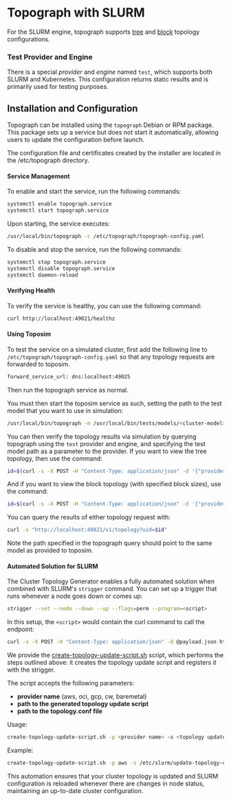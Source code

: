 # Topograph with SLURM

For the SLURM engine, topograph supports [tree](https://slurm.schedmd.com/topology.conf.html#SECTION_topology/tree) and [block](https://slurm.schedmd.com/topology.conf.html#SECTION_topology/block) topology configurations.

### Test Provider and Engine
There is a special *provider* and *engine* named `test`, which supports both SLURM and Kubernetes. This configuration returns static results and is primarily used for testing purposes.

## Installation and Configuration
Topograph can be installed using the `topograph` Debian or RPM package. This package sets up a service but does not start it automatically, allowing users to update the configuration before launch.

The configuration file and certificates created by the installer are located in the /etc/topograph directory.

#### Service Management
To enable and start the service, run the following commands:
```bash
systemctl enable topograph.service
systemctl start topograph.service
```

Upon starting, the service executes:
```bash
/usr/local/bin/topograph -c /etc/topograph/topograph-config.yaml
```

To disable and stop the service, run the following commands:
```bash
systemctl stop topograph.service
systemctl disable topograph.service
systemctl daemon-reload
```

#### Verifying Health
To verify the service is healthy, you can use the following command:

```bash
curl http://localhost:49021/healthz
```

#### Using Toposim
To test the service on a simulated cluster, first add the following line to `/etc/topograph/topograph-config.yaml` so that any topology requests are forwarded to toposim.
```bash
forward_service_url: dns:localhost:49025
```
Then run the topograph service as normal.

You must then start the toposim service as such, setting the path to the test model that you want to use in simulation:
```bash
/usr/local/bin/topograph -m /usr/local/bin/tests/models/<cluster-model>.yaml
```

You can then verify the topology results via simulation by querying topograph using the `test` provider and engine, and specifying the test model path as a parameter to the provider.
If you want to view the tree topology, then use the command:
```bash
id=$(curl -s -X POST -H "Content-Type: application/json" -d '{"provider":{"name":"test", "params":{"model_path":"/usr/local/bin/topograph/tests/models/<cluster-model>.yaml"}},"engine":{"name":"test"}}' http://localhost:49021/v1/generate)
```

And if you want to view the block topology (with specified block sizes), use the command:
```bash
id=$(curl -s -X POST -H "Content-Type: application/json" -d '{"provider":{"name":"test", "params":{"model_path":"/usr/local/bin/topograph/tests/models/<cluster-model>.yaml"}},"engine":{"name":"test", "params":{"plugin":"topology/block", "block_sizes": <block-sizes>}}}' http://localhost:49021/v1/generate)
```

You can query the results of either topology request with:
```bash
curl -s "http://localhost:49021/v1/topology?uid=$id"
```
Note the path specified in the topograph query should point to the same model as provided to toposim. 

#### Automated Solution for SLURM

The Cluster Topology Generator enables a fully automated solution when combined with SLURM's `strigger` command. You can set up a trigger that runs whenever a node goes down or comes up:

```bash
strigger --set --node --down --up --flags=perm --program=<script>
```

In this setup, the `<script>` would contain the curl command to call the endpoint:

```bash
curl -s -X POST -H "Content-Type: application/json" -d @payload.json http://localhost:49021/v1/generate
```

We provide the [create-topology-update-script.sh](../scripts/create-topology-update-script.sh) script, which performs the steps outlined above: it creates the topology update script and registers it with the strigger.

The script accepts the following parameters:
- **provider name** (aws, oci, gcp, cw, baremetal)
- **path to the generated topology update script**
- **path to the topology.conf file**

Usage:
```bash
create-topology-update-script.sh -p <provider name> -s <topology update script> -c <path to topology.conf>
```

Example:
```bash
create-topology-update-script.sh -p aws -s /etc/slurm/update-topology-config.sh -c /etc/slurm/topology.conf
```

This automation ensures that your cluster topology is updated and SLURM configuration is reloaded whenever there are changes in node status, maintaining an up-to-date cluster configuration.
